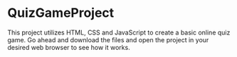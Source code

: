 # QuizGameProject

This project utilizes HTML, CSS and JavaScript to create a basic online quiz game.
Go ahead and download the files and open the project in your desired web browser to see how it works.
